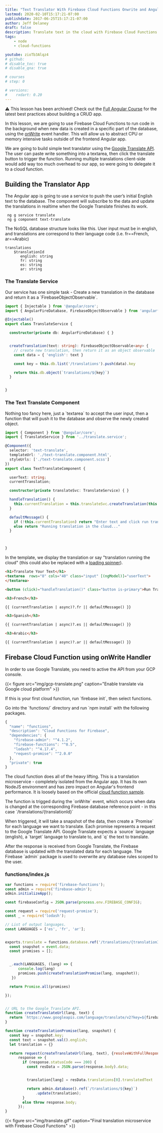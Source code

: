 ```yaml
---
title: "Text Translator With Firebase Cloud Functions Onwrite and Angular"
lastmod: 2020-02-10T15:17:21-07:00
publishdate: 2017-06-25T15:17:21-07:00
author: Jeff Delaney
draft: false
description: Translate text in the cloud with Firebase Cloud Functions
tags: 
    - node
    - cloud-functions

youtube: zioTb3Alqz4
# github: 
# disable_toc: true
# disable_qna: true

# courses
# step: 0

# versions:
#    rxdart: 0.20
---
```


⚠️ This lesson has been archived! Check out the [Full Angular Course](/courses/angular) for the latest best practices about building a CRUD app. 

<p>In this lesson, we are going to use Firebase Cloud Functions to run code in the background when new data is created in a specific part of the database, using the <a href="https://firebase.google.com/docs/reference/functions/functions.database.RefBuilder#onWrite">onWrite</a> event handler. This will allow us to abstract CPU or memory intensive tasks outside of the frontend Angular app.</p>

<p>We are going to build simple text translator using the <a href="https://cloud.google.com/translate">Google Translate API</a>. The user can paste write something into a textarea, then click the translate button to trigger the function. Running multiple translations client-side would add way too much overhead to our app, so were going to delegate it to a cloud function. </p>

## Building the Translator App

<p>The Angular app is going to use a service to push the user’s initial English text to the database. The component will subscribe to the data and update the translations in realtime when the Google Translate finishes its work. </p>

```shell
 ng g service translate
 ng g component text-translate
```

<p>The NoSQL database structure looks like this. User input must be in english, and translations are correspond to their language code (i.e. fr==French, ar==Arabic)</p>


```
translations
    $translationId
       english: string
       fr: string
       es: string
       ar: string

```


### The Translate Service

<p>Our service has one simple task - Create a new translation in the database and return it as a `FirebaseObjectObservable`.</p>

```typescript
import { Injectable } from '@angular/core';
import { AngularFireDatabase, FirebaseObjectObservable } from 'angularfire2/database';

@Injectable()
export class TranslateService {

  constructor(private db: AngularFireDatabase) { }


  createTranslation(text: string): FirebaseObjectObservable<any> {
    // create new translation, then return it as an object observable
    const data = { 'english': text }

    const key = this.db.list('/translations').push(data).key

    return this.db.object(`translations/${key}`)
  }


}
```

### The Text Translate Component

<p>Nothing too fancy here, just a `textarea` to accept the user input, then a function that will push it to the database and observe the newly created object. </p>

```typescript
import { Component } from '@angular/core';
import { TranslateService } from '../translate.service';

@Component({
  selector: 'text-translate',
  templateUrl: './text-translate.component.html',
  styleUrls: ['./text-translate.component.scss']
})
export class TextTranslateComponent {

  userText: string;
  currentTranslation;

  constructor(private translateSvc: TranslateService) { }

  handleTranslation() {
    this.currentTranslation = this.translateSvc.createTranslation(this.userText)
  }

  defaultMessage() {
    if (!this.currentTranslation) return "Enter text and click run translation"
    else return "Running translation in the cloud..."
  }



}
```

<p>In the template, we display the translation or say "translation running the cloud" (this could also be replaced with a <a href="http://angularfirebase.com/lessons/show-loading-spinners-for-firebase-data/">loading spinner</a>). </p>

```html
<h1>Translate Your Text</h1>
<textarea  rows="8" cols="40" class="input" [(ngModel)]="userText">
</textarea>

<button (click)="handleTranslation()" class="button is-primary">Run Translation</button>

<h3>French</h3>

{{ (currentTranslation | async)?.fr || defaultMessage() }}

<h3>Spanish</h3>

{{ (currentTranslation | async)?.es || defaultMessage() }}

<h3>Arabic</h3>

{{ (currentTranslation | async)?.ar || defaultMessage() }}
```

## Firebase Cloud Function using onWrite Handler

<p>In order to use Google Translate, you need to active the API from your GCP console.</p>

{{< figure src="img/gcp-translate.png" caption="Enable translate via Google cloud platform" >}}

<p>If this is your first cloud function, run `firebase init`, then select functions.</p>

<p>Go into the `functions/` directory and run `npm install` with the following packages. </p>

```js
{
  "name": "functions",
  "description": "Cloud Functions for Firebase",
  "dependencies": {
    "firebase-admin": "^4.1.2",
    "firebase-functions": "^0.5",
    "lodash": "^4.17.4",
    "request-promise": "^2.0.0"
  },
  "private": true
}
```

<p>The cloud function does all of the heavy lifting. This is a translation microservice - completely isolated from the Angular app. It has its own NodeJS environment and has zero impact on Angular's frontend performance. It is loosely based on the official <a href="https://github.com/firebase/functions-samples/tree/master/message-translation">cloud function sample</a>. </p>

<p>The function is trigged during the `onWrite` event, which occurs when data is changed at the corresponding Firebase database reference point - in this case `/translations/{translationId}`</p>

<p>When triggered, it will take a snapshot of the data, then create a `Promise` for each language we want to translate. Each promise represents a request to the Google Translate API. Google Translate expects a `source` language (english), a `target` language to translate to, and `q` the text to translate. </p>

<p>After the response is received from Google Translate, the Firebase database is updated with the translated data for each language. The Firebase `admin` package is used to overwrite any database rules scoped to the user. </p>

### functions/index.js

```js
var functions = require('firebase-functions');
const admin = require('firebase-admin');
admin.initializeApp();

const firebaseConfig = JSON.parse(process.env.FIREBASE_CONFIG);

const request = require('request-promise');
const _ = require('lodash');

// List of output languages.
const LANGUAGES = ['es', 'fr', 'ar'];


exports.translate = functions.database.ref('/translations/{translationId}').onWrite(event => {
  const snapshot = event.data;
  const promises = [];


  _.each(LANGUAGES, (lang) => {
      console.log(lang)
      promises.push(createTranslationPromise(lang, snapshot));
   })

  return Promise.all(promises)

});


// URL to the Google Translate API.
function createTranslateUrl(lang, text) {
  return `https://www.googleapis.com/language/translate/v2?key=${firebaseConfig.firebase.apiKey}&source=en&target=${lang}&q=${text}`;
}

function createTranslationPromise(lang, snapshot) {
  const key = snapshot.key;
  const text = snapshot.val().english;
  let translation = {}

  return request(createTranslateUrl(lang, text), {resolveWithFullResponse: true}).then(
      response => {
        if (response.statusCode === 200) {
          const resData = JSON.parse(response.body).data;


          translation[lang] = resData.translations[0].translatedText

          return admin.database().ref(`/translations/${key}`)
              .update(translation);
        }
        else throw response.body;
      });
}
```

{{< figure src="img/translate.gif" caption="Final translation microservice with Firebase Cloud Functions" >}}
